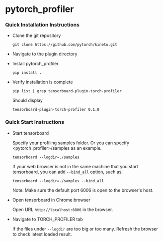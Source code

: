 # pytorch_profiler

### Quick Installation Instructions

* Clone the git repository

  `git clone https://github.com/pytorch/kineto.git`

* Navigate to the plugin directory

* Install pytorch_profiler

  `pip install .`

* Verify installation is complete

  `pip list | grep tensorboard-plugin-torch-profiler`

  Should display

  `tensorboard-plugin-torch-profiler 0.1.0`


### Quick Start Instructions

* Start tensorboard

  Specify your profiling samples folder.
  Or you can specify <pytorch_profiler>/samples as an example.
  
  `tensorboard --logdir=./samples`
  
  If your web browser is not in the same machine that you start tensorboard,
  you can add `--bind_all` option, such as:
  
  `tensorboard --logdir=./samples --bind_all`
  
  Note: Make sure the default port 6006 is open to the browser's host.
  
* Open tensorboard in Chrome browser

  Open URL `http://localhost:6006` in the browser.
  
* Navigate to TORCH_PROFILER tab

  If the files under `--logdir` are too big or too many.
  Refresh the browser to check latest loaded result.

